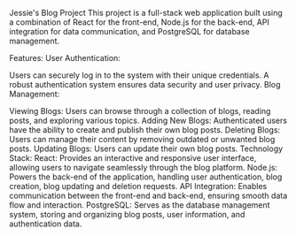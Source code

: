

Jessie's Blog Project
This project is a full-stack web application built using a combination of React for the front-end, Node.js for the back-end, API integration for data communication, and PostgreSQL for database management.

Features:
User Authentication:

Users can securely log in to the system with their unique credentials.
A robust authentication system ensures data security and user privacy.
Blog Management:

Viewing Blogs: Users can browse through a collection of blogs, reading posts, and exploring various topics.
Adding New Blogs: Authenticated users have the ability to create and publish their own blog posts.
Deleting Blogs: Users can manage their content by removing outdated or unwanted blog posts.
Updating Blogs: Users can update their own blog posts.
Technology Stack:
React: Provides an interactive and responsive user interface, allowing users to navigate seamlessly through the blog platform.
Node.js: Powers the back-end of the application, handling user authentication, blog creation, blog updating and deletion requests.
API Integration: Enables communication between the front-end and back-end, ensuring smooth data flow and interaction.
PostgreSQL: Serves as the database management system, storing and organizing blog posts, user information, and authentication data.
